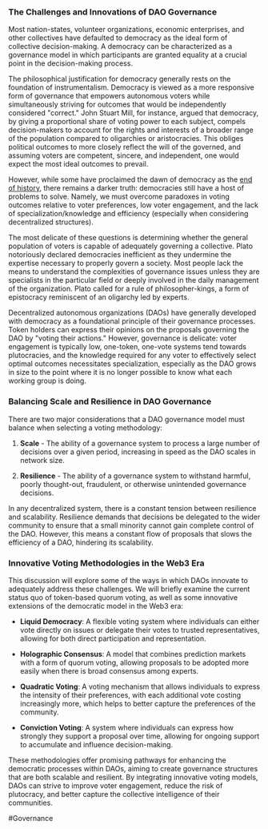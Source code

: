 ### The Challenges and Innovations of DAO Governance

Most nation-states, volunteer organizations, economic enterprises, and other collectives have defaulted to democracy as the ideal form of collective decision-making. A democracy can be characterized as a governance model in which participants are granted equality at a crucial point in the decision-making process.

The philosophical justification for democracy generally rests on the foundation of instrumentalism. Democracy is viewed as a more responsive form of governance that empowers autonomous voters while simultaneously striving for outcomes that would be independently considered "correct." John Stuart Mill, for instance, argued that democracy, by giving a proportional share of voting power to each subject, compels decision-makers to account for the rights and interests of a broader range of the population compared to oligarchies or aristocracies. This obliges political outcomes to more closely reflect the will of the governed, and assuming voters are competent, sincere, and independent, one would expect the most ideal outcomes to prevail.

However, while some have proclaimed the dawn of democracy as the [end of history](https://en.wikipedia.org/wiki/End_of_history), there remains a darker truth: democracies still have a host of problems to solve. Namely, we must overcome paradoxes in voting outcomes relative to voter preferences, low voter engagement, and the lack of specialization/knowledge and efficiency (especially when considering decentralized structures).

The most delicate of these questions is determining whether the general population of voters is capable of adequately governing a collective. Plato notoriously declared democracies inefficient as they undermine the expertise necessary to properly govern a society. Most people lack the means to understand the complexities of governance issues unless they are specialists in the particular field or deeply involved in the daily management of the organization. Plato called for a rule of philosopher-kings, a form of epistocracy reminiscent of an oligarchy led by experts.

Decentralized autonomous organizations (DAOs) have generally developed with democracy as a foundational principle of their governance processes. Token holders can express their opinions on the proposals governing the DAO by "voting their actions." However, governance is delicate: voter engagement is typically low, one-token, one-vote systems tend towards plutocracies, and the knowledge required for any voter to effectively select optimal outcomes necessitates specialization, especially as the DAO grows in size to the point where it is no longer possible to know what each working group is doing.

### Balancing Scale and Resilience in DAO Governance

There are two major considerations that a DAO governance model must balance when selecting a voting methodology:

1. **Scale** - The ability of a governance system to process a large number of decisions over a given period, increasing in speed as the DAO scales in network size.

2. **Resilience** - The ability of a governance system to withstand harmful, poorly thought-out, fraudulent, or otherwise unintended governance decisions.

In any decentralized system, there is a constant tension between resilience and scalability. Resilience demands that decisions be delegated to the wider community to ensure that a small minority cannot gain complete control of the DAO. However, this means a constant flow of proposals that slows the efficiency of a DAO, hindering its scalability.

### Innovative Voting Methodologies in the Web3 Era

This discussion will explore some of the ways in which DAOs innovate to adequately address these challenges. We will briefly examine the current status quo of token-based quorum voting, as well as some innovative extensions of the democratic model in the Web3 era:

- **Liquid Democracy**: A flexible voting system where individuals can either vote directly on issues or delegate their votes to trusted representatives, allowing for both direct participation and representation.

- **Holographic Consensus**: A model that combines prediction markets with a form of quorum voting, allowing proposals to be adopted more easily when there is broad consensus among experts.

- **Quadratic Voting**: A voting mechanism that allows individuals to express the intensity of their preferences, with each additional vote costing increasingly more, which helps to better capture the preferences of the community.

- **Conviction Voting**: A system where individuals can express how strongly they support a proposal over time, allowing for ongoing support to accumulate and influence decision-making.

These methodologies offer promising pathways for enhancing the democratic processes within DAOs, aiming to create governance structures that are both scalable and resilient. By integrating innovative voting models, DAOs can strive to improve voter engagement, reduce the risk of plutocracy, and better capture the collective intelligence of their communities.

#Governance 